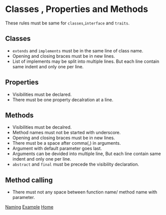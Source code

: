 # Classes , Properties and Methods
These rules must be same for `classes`,`interface` and `traits`.
## Classes
* `extends` and `implements` must be in the same line of class name.
* Opening and closing braces must be in new lines.
* List of implements may be split into multiple lines. But each line contain same indent and only one per line.

## Properties
* Visibilities must be declared.
* There must be one property decalration at a line.

## Methods
* Visibilities must be decalred.
* Method names must not be started with underscore.
* Opening and closing braces must be in new lines.
* There must be a space after comma(,) in arguments.
* Argument with default parameter goes last.
* Arguments can be devided into multiple line, But each line contain same indent and only one per line.
* `abstract` and `final` must be precede the visibility declaration.

## Method calling
* There must not any space between function name/ method name with parameter.

[Naming](names.md)
[Example](../examples/class.md)
[Home](../index.md)
